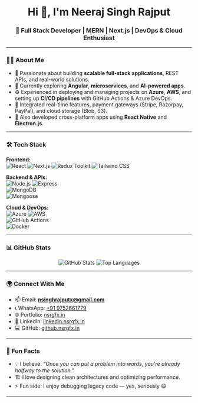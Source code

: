 <h1 align="center">Hi 👋, I'm Neeraj Singh Rajput</h1>
<h3 align="center">🚀 Full Stack Developer | MERN | Next.js | DevOps & Cloud Enthusiast</h3>

---

### 👨‍💻 About Me

- 🧠 Passionate about building **scalable full-stack applications**, REST APIs, and real-world solutions.
- 🔭 Currently exploring **Angular**, **microservices**, and **AI-powered apps**.
- ⚙️ Experienced in deploying and managing projects on **Azure**, **AWS**, and setting up **CI/CD pipelines** with GitHub Actions & Azure DevOps.
- 🔌 Integrated real-time features, payment gateways (Stripe, Razorpay, PayPal), and cloud storage (Blob, S3).
- 📱 Also developed cross-platform apps using **React Native** and **Electron.js**.

---

### 🛠️ Tech Stack

**Frontend:**  
![React](https://img.shields.io/badge/-React-61DAFB?style=flat-square&logo=react) 
![Next.js](https://img.shields.io/badge/-Next.js-black?style=flat-square&logo=next.js) 
![Redux Toolkit](https://img.shields.io/badge/-Redux-764ABC?style=flat-square&logo=redux) 
![Tailwind CSS](https://img.shields.io/badge/-TailwindCSS-38B2AC?style=flat-square&logo=tailwind-css)

**Backend & APIs:**  
![Node.js](https://img.shields.io/badge/-Node.js-339933?style=flat-square&logo=node.js) 
![Express](https://img.shields.io/badge/-Express.js-000000?style=flat-square&logo=express)  
![MongoDB](https://img.shields.io/badge/-MongoDB-4EA94B?style=flat-square&logo=mongodb)  
![Mongoose](https://img.shields.io/badge/-Mongoose-800000?style=flat-square)

**Cloud & DevOps:**  
![Azure](https://img.shields.io/badge/-Azure-0078D4?style=flat-square&logo=microsoft-azure) 
![AWS](https://img.shields.io/badge/-AWS-FF9900?style=flat-square&logo=amazon-aws)  
![GitHub Actions](https://img.shields.io/badge/-GitHub%20Actions-2088FF?style=flat-square&logo=github-actions)  
![Docker](https://img.shields.io/badge/-Docker-2496ED?style=flat-square&logo=docker)

---

### 📊 GitHub Stats

<p align="center">
  <img src="https://github-readme-stats.vercel.app/api?username=NSINGHRAJPUT&show_icons=true&theme=tokyonight" alt="GitHub Stats" />
<!--   <img src="https://streak-stats.demolab.com?user=NSINGHRAJPUT&theme=tokyonight" alt="GitHub Streak" /> -->
  <img src="https://github-readme-stats.vercel.app/api/top-langs/?username=NSINGHRAJPUT&layout=compact&theme=tokyonight" alt="Top Languages" />
</p>

---

### 🌍 Connect With Me

- 📫 Email: **nsinghrajputx@gmail.com**
- 📞 WhatsApp: [+91 9752661779](https://wa.me/919752661779)
- 🌐 Portfolio: [nsrgfx.in](https://www.nsrgfx.in)
- 🔗 LinkedIn: [linkedin.nsrgfx.in](https://linkedin.nsrgfx.in)
- 💻 GitHub: [github.nsrgfx.in](https://github.nsrgfx.in)

---

### 🧠 Fun Facts

- 💡 I believe: *“Once you can put a problem into words, you're already halfway to the solution.”*
- 🏗️ I love designing clean architectures and optimizing performance.
- ⚡ Fun side: I enjoy debugging legacy code — yes, seriously 😄

---

